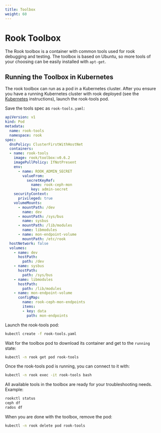 ```yaml
---
title: Toolbox
weight: 60
---
```


#  Rook Toolbox
The Rook toolbox is a container with common tools used for rook debugging and testing.
The toolbox is based on Ubuntu, so more tools of your choosing can be easily installed with `apt-get`. 

## Running the Toolbox in Kubernetes

The rook toolbox can run as a pod in a Kubernetes cluster.  After you ensure you have a running Kubernetes cluster with rook deployed (see the [Kubernetes](kubernetes.md) instructions),
launch the rook-tools pod.

Save the tools spec as `rook-tools.yaml`:

```yaml
apiVersion: v1
kind: Pod
metadata:
  name: rook-tools
  namespace: rook
spec:
  dnsPolicy: ClusterFirstWithHostNet
  containers:
  - name: rook-tools
    image: rook/toolbox:v0.6.2
    imagePullPolicy: IfNotPresent
    env:
      - name: ROOK_ADMIN_SECRET
        valueFrom:
          secretKeyRef:
            name: rook-ceph-mon
            key: admin-secret
    securityContext:
      privileged: true
    volumeMounts:
      - mountPath: /dev
        name: dev
      - mountPath: /sys/bus
        name: sysbus
      - mountPath: /lib/modules
        name: libmodules
      - name: mon-endpoint-volume
        mountPath: /etc/rook
  hostNetwork: false
  volumes:
    - name: dev
      hostPath:
        path: /dev
    - name: sysbus
      hostPath:
        path: /sys/bus
    - name: libmodules
      hostPath:
        path: /lib/modules
    - name: mon-endpoint-volume
      configMap:
        name: rook-ceph-mon-endpoints
        items:
        - key: data
          path: mon-endpoints
```

Launch the rook-tools pod:
```bash
kubectl create -f rook-tools.yaml
```

Wait for the toolbox pod to download its container and get to the `running` state:
```bash
kubectl -n rook get pod rook-tools
```

Once the rook-tools pod is running, you can connect to it with:
```bash
kubectl -n rook exec -it rook-tools bash
```

All available tools in the toolbox are ready for your troubleshooting needs.  Example:
```bash
rookctl status
ceph df
rados df
```

When you are done with the toolbox, remove the pod:
```bash
kubectl -n rook delete pod rook-tools
```
